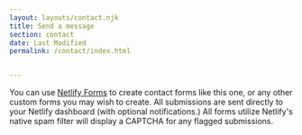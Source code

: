```yaml
---
layout: layouts/contact.njk
title: Send a message 
section: contact
date: Last Modified
permalink: /contact/index.html


---
```

You can use [Netlify Forms](https://www.netlify.com/docs/form-handling/) to create contact forms like this one, or any other custom forms you may wish to create. All submissions are sent directly to your Netlify dashboard (with optional notifications.) All forms utilize Netlify's native spam filter will display a CAPTCHA for any flagged submissions.
